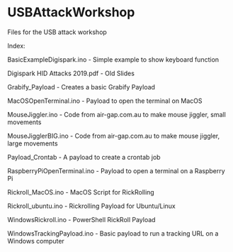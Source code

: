 # USBAttackWorkshop
Files for the USB attack workshop

Index:

BasicExampleDigispark.ino	- Simple example to show keyboard function


Digispark HID Attacks 2019.pdf - Old Slides


Grabify_Payload -	Creates a basic Grabify Payload	


MacOSOpenTerminal.ino	- Payload to open the terminal on MacOS 


MouseJiggler.ino -	Code from air-gap.com.au to make mouse jiggler, small movements	


MouseJigglerBIG.ino -	Code from air-gap.com.au to make mouse jiggler, large movements


Payload_Crontab -	A payload to create a crontab job	


RaspberryPiOpenTerminal.ino	- Payload to open a terminal on a Raspberry Pi


Rickroll_MacOS.ino -	MacOS Script for RickRolling	


Rickroll_ubuntu.ino -	Rickrolling Payload for Ubuntu/Linux	


WindowsRickroll.ino -	PowerShell RickRoll Payload	


WindowsTrackingPayload.ino - Basic payload to run a tracking URL on a Windows computer


